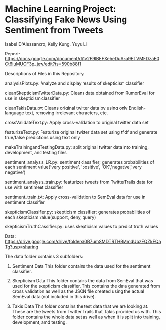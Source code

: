 # Machine Learning Project: Classifying Fake News Using Sentiment from Tweets

Isabel D'Alessandro, Kelly Kung, Yuyu Li

Report: 
https://docs.google.com/document/d/1v2F9lBEFXeheDuA5a9ETVMFDzaE0Ct6iuMUCF3p_jew/edit?ts=590b88f1 

Descriptions of Files in this Repository: 

analysisPlots.py: Analyze and display results of skepticism classifier 

cleanSkepticismTwitterData.py: Cleans data obtained from RumorEval for use in skepticism classifier

cleanTakisData.py: Cleans original twitter data by using only English-language text, removing irrelevant characters, etc. 

crossValidateText.py: Apply cross-validation to original twitter data set 

featurizeText.py: Featurize original twitter data set using tfidf and generate true/false predictions using text only 

makeTrainingandTestingData.py: split original twitter data into training, development, and testing files 

sentiment_analysis_LR.py: sentiment classifier; generates probabilities of each sentiment value('very positive', 'positive', 'OK','negative','very negative')

sentiment_analysis_train.py: featurizes tweets from TwitterTrails data for use with sentiment classifier 

sentiment_train.txt: Apply cross-validation to SemEval data for use in sentiment classifier 

skepticismClassifier.py: skepticism classifier; generates probabilities of each skepticism value(support, deny, query)

skepticismTruthClassifier.py: uses skepticism values to predict truth values 


Data: 
https://drive.google.com/drive/folders/0B7umSMDTRTHBMmdUbzFQZkFQaTg?usp=sharing

The data folder contains 3 subfolders: 
1) Sentiment Data
This folder contains the data used for the sentiment classifier.

2) Skepticism Data
This folder contains the data from SemEval that was used for the skepticism classifier. This contains the data generated from cross validation as well as the JSON file created using the actual SemEval data (not included in this drive).

3) Takis Data
This folder contains the test data that we are looking at. These are the tweets from Twitter Trails that Takis provided us with. This folder contains the whole data set as well as when it is split into training, development, amd testing. 
